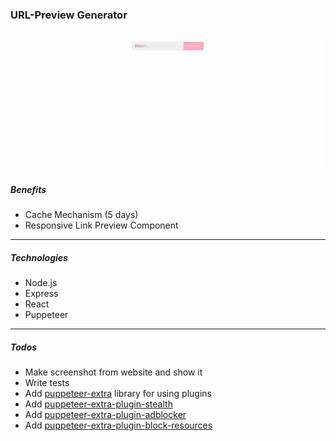 ### URL-Preview Generator
![Preview](https://raw.githubusercontent.com/bennymeier/url-preview/master/preview.gif)
---
##### Benefits
* Cache Mechanism (5 days)
* Responsive Link Preview Component

---
##### Technologies
* Node.js
* Express
* React
* Puppeteer

---
##### Todos
* Make screenshot from website and show it
* Write tests
* Add [puppeteer-extra](https://www.npmjs.com/package/puppeteer-extra) library for using plugins
* Add [puppeteer-extra-plugin-stealth](https://github.com/berstend/puppeteer-extra/tree/master/packages/puppeteer-extra-plugin-stealth)
* Add [puppeteer-extra-plugin-adblocker](https://github.com/berstend/puppeteer-extra/tree/master/packages/puppeteer-extra-plugin-adblocker)
* Add [puppeteer-extra-plugin-block-resources](https://github.com/berstend/puppeteer-extra/tree/master/packages/puppeteer-extra-plugin-block-resources)
